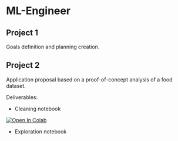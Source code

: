 # ML-Engineer

## Project 1

Goals definition and planning creation.

## Project 2

Application proposal based on a proof-of-concept analysis of a food dataset.

Deliverables:

* Cleaning notebook

[![Open In Colab](https://colab.research.google.com/assets/colab-badge.svg)](https://colab.research.google.com/github/Xmaster6y/ML-Engineer/blob/Project-2/Project_2/cleaning_notebook.ipynb)

* Exploration notebook
